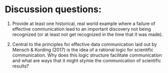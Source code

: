 # Discussion questions: 

1. Provide at least one historical, real world example where a failure of effective communication lead to an important discovery not being recognized (or at least not get recognized in the time that it was made).

2. Central to the principles for effective data communication laid out by Mensch & Kording (2017) is the idea of a rational logic for scientific communication. Why does this logic structure facilitate communication and what are ways that it might stymie the communication of scientific results?
